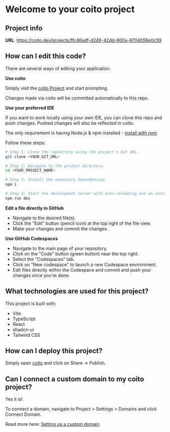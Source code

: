 # Welcome to your coito project

## Project info

**URL**: https://coito.dev/projects/ffc46adf-d249-42dd-900a-9704058e0c59

## How can I edit this code?

There are several ways of editing your application.

**Use coito**

Simply visit the [coito Project](https://coito.dev/projects/ffc46adf-d249-42dd-900a-9704058e0c59) and start prompting.

Changes made via coito will be committed automatically to this repo.

**Use your preferred IDE**

If you want to work locally using your own IDE, you can clone this repo and push changes. Pushed changes will also be reflected in coito.

The only requirement is having Node.js & npm installed - [install with nvm](https://github.com/nvm-sh/nvm#installing-and-updating)

Follow these steps:

```sh
# Step 1: Clone the repository using the project's Git URL.
git clone <YOUR_GIT_URL>

# Step 2: Navigate to the project directory.
cd <YOUR_PROJECT_NAME>

# Step 3: Install the necessary dependencies.
npm i

# Step 4: Start the development server with auto-reloading and an instant preview.
npm run dev
```

**Edit a file directly in GitHub**

- Navigate to the desired file(s).
- Click the "Edit" button (pencil icon) at the top right of the file view.
- Make your changes and commit the changes.

**Use GitHub Codespaces**

- Navigate to the main page of your repository.
- Click on the "Code" button (green button) near the top right.
- Select the "Codespaces" tab.
- Click on "New codespace" to launch a new Codespace environment.
- Edit files directly within the Codespace and commit and push your changes once you're done.

## What technologies are used for this project?

This project is built with:

- Vite
- TypeScript
- React
- shadcn-ui
- Tailwind CSS

## How can I deploy this project?

Simply open [coito](https://coito.dev/projects/ffc46adf-d249-42dd-900a-9704058e0c59) and click on Share -> Publish.

## Can I connect a custom domain to my coito project?

Yes it is!

To connect a domain, navigate to Project > Settings > Domains and click Connect Domain.

Read more here: [Setting up a custom domain](https://docs.coito.dev/tips-tricks/custom-domain#step-by-step-guide)
